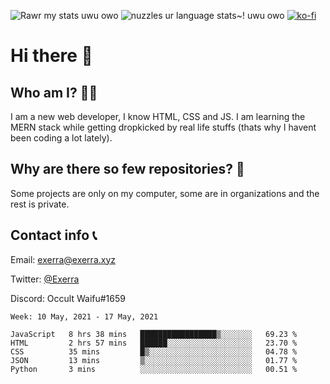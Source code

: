 ![Rawr my stats uwu owo](https://github-readme-stats.vercel.app/api?username=Exerra&show_icons=true&theme=buefy)
![nuzzles ur language stats~! uwu owo](https://github-readme-stats.vercel.app/api/top-langs/?username=Exerra&layout=compact)
[![ko-fi](https://www.ko-fi.com/img/githubbutton_sm.svg)](https://ko-fi.com/X8X130H96)
# Hi there 👋
## Who am I? 🙋‍♀️
I am a new web developer, I know HTML, CSS and JS. I am learning the MERN stack while getting dropkicked by real life stuffs (thats why I havent been coding a lot lately).
## Why are there so few repositories? 🤔
Some projects are only on my computer, some are in organizations and the rest is private.
## Contact info 📞
Email: [exerra@exerra.xyz](mailto:exerra@exerra.xyz)

Twitter: [@Exerra](https://twitter.com/exerra)

Discord: Occult Waifu#1659

<!--START_SECTION:waka-->
```text
Week: 10 May, 2021 - 17 May, 2021

JavaScript   8 hrs 38 mins   █████████████████▒░░░░░░░   69.23 % 
HTML         2 hrs 57 mins   ██████░░░░░░░░░░░░░░░░░░░   23.70 % 
CSS          35 mins         █▒░░░░░░░░░░░░░░░░░░░░░░░   04.78 % 
JSON         13 mins         ▒░░░░░░░░░░░░░░░░░░░░░░░░   01.77 % 
Python       3 mins          ░░░░░░░░░░░░░░░░░░░░░░░░░   00.51 % 
```
<!--END_SECTION:waka-->


